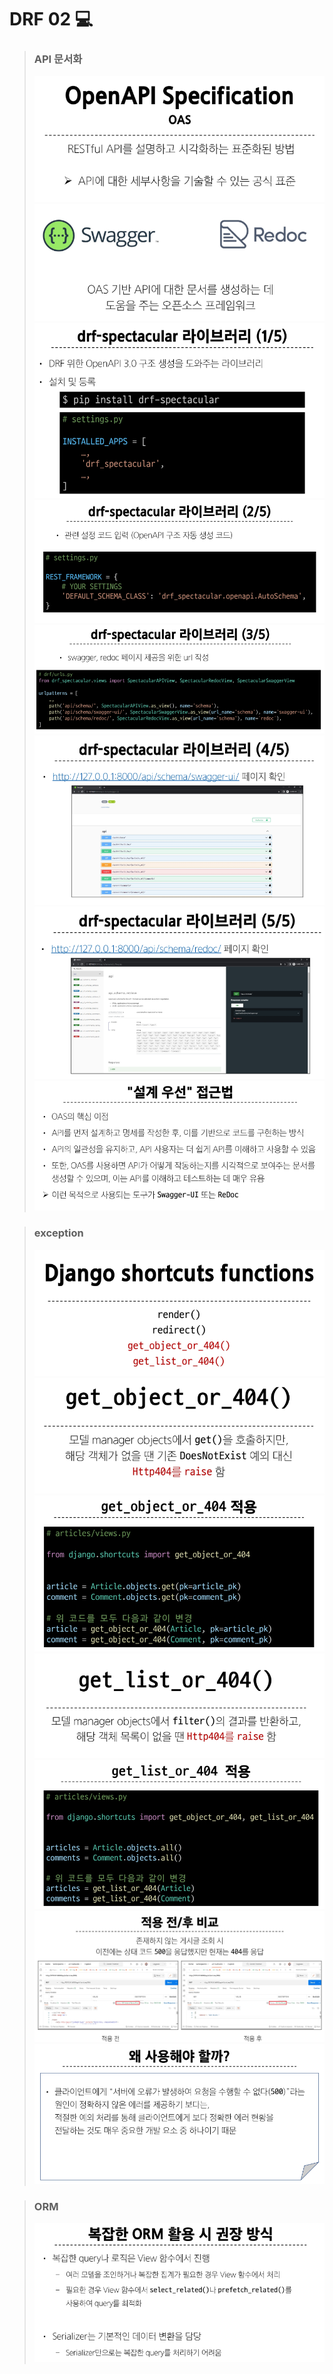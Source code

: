 # DRF 02 💻

> ### API 문서화
> ![img.png](images/img.png)
> ![img_1.png](images/img_1.png)
> ![img_2.png](images/img_2.png)
> ![img_3.png](images/img_3.png)
> ![img_4.png](images/img_4.png)
> ![img_5.png](images/img_5.png)
> ![img_6.png](images/img_6.png)
> ![img_7.png](images/img_7.png)

> ### exception
> ![img_8.png](images/img_8.png)
> ![img_9.png](images/img_9.png)
> ![img_10.png](images/img_10.png)
> ![img_11.png](images/img_11.png)
> ![img_12.png](images/img_12.png)
> ![img_13.png](images/img_13.png)
> ![img_14.png](images/img_14.png)

> ### ORM
> ![img_15.png](images/img_15.png)